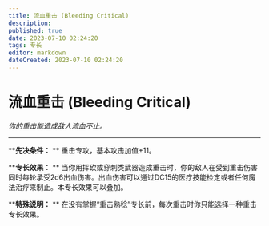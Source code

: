 ```yaml
---
title: 流血重击 (Bleeding Critical)
description: 
published: true
date: 2023-07-10 02:24:20
tags: 专长
editor: markdown
dateCreated: 2023-07-10 02:24:20
---
```


# 流血重击 (Bleeding Critical)

_你的重击能造成敌人流血不止。_

---

****先决条件：** ** 重击专攻，基本攻击加值+11。

****专长效果：** **
当你用挥砍或穿刺类武器造成重击时，你的敌人在受到重击伤害同时每轮承受2d6出血伤害。出血伤害可以通过DC15的医疗技能检定或者任何魔法治疗来制止。本专长效果可以叠加。

****特殊说明：** ** 在没有掌握“重击熟稔”专长前，每次重击时你只能选择一种重击专长效果。

